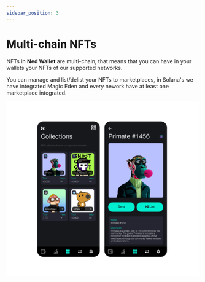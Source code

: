 ```yaml
---
sidebar_position: 3
---
```


# Multi-chain NFTs

NFTs in **Ned Wallet** are multi-chain, that means that you can have in your
wallets your NFTs of our supported networks.

You can manage and list/delist your NFTs to marketplaces, in Solana's we have
integrated Magic Eden and every nework have at least one marketplace integrated.

![](./img/NFTs.png)
